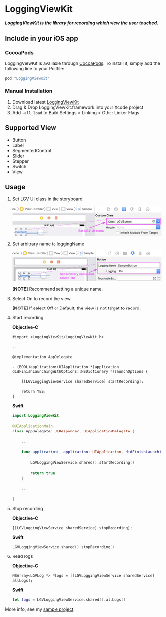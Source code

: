 # LoggingViewKit

***LoggingViewKit is the library for recording which view the user touched.***

## Include in your iOS app

### CocoaPods

LoggingViewKit is available through [CocoaPods](http://cocoapods.org). To install
it, simply add the following line to your Podfile:

```ruby
pod "LoggingViewKit"
```

### Manual Installation

1. Download latest [LoggingViewKit](https://github.com/HituziANDO/LoggingViewKit/releases)
1. Drag & Drop LoggingViewKit.framework into your Xcode project
1. Add `-all_load` to Build Settings > Linking > Other Linker Flags

## Supported View

- Button
- Label
- SegmentedControl
- Slider
- Stepper
- Switch
- View

## Usage

1. Set LGV UI class in the storyboard

	![screenshot1](./README/images/screenshot1.png)
	
1. Set arbitrary name to loggingName

	![screenshot2](./README/images/screenshot2.png)
	
	**[NOTE]** Recommend setting a unique name.
	
1. Select On to record the view
	
	**[NOTE]** If select Off or Default, the view is not target to record.

1. Start recording

	**Objective-C**
	
	```objc
	#import <LoggingViewKit/LoggingViewKit.h>
	
	...
	
	@implementation AppDelegate
	
	- (BOOL)application:(UIApplication *)application didFinishLaunchingWithOptions:(NSDictionary *)launchOptions {
		
		[[LGVLoggingViewService sharedService] startRecording];
		
		return YES;
	}
	```	
	
	**Swift**
	
	```swift
	import LoggingViewKit
	
	@UIApplicationMain
	class AppDelegate: UIResponder, UIApplicationDelegate {
	
		...
	
		func application(_ application: UIApplication, didFinishLaunchingWithOptions launchOptions: [UIApplication.LaunchOptionsKey: Any]?) -> Bool {
	
			LGVLoggingViewService.shared().startRecording()
	
			return true
		}
		
		...
		
	}
	```

5. Stop recording

	**Objective-C**
	
	```objc
	[[LGVLoggingViewService sharedService] stopRecording];
	```
	
	**Swift**
	
	```swift
	LGVLoggingViewService.shared().stopRecording()
	```
	
6. Read logs

	**Objective-C**
	
	```objc
	NSArray<LGVLog *> *logs = [[LGVLoggingViewService sharedService] allLogs];
	```
	
	**Swift**
	
	```swift
	let logs = LGVLoggingViewService.shared().allLogs()
	```

More info, see my [sample project](https://github.com/HituziANDO/LoggingViewKit/tree/master/Sample).


